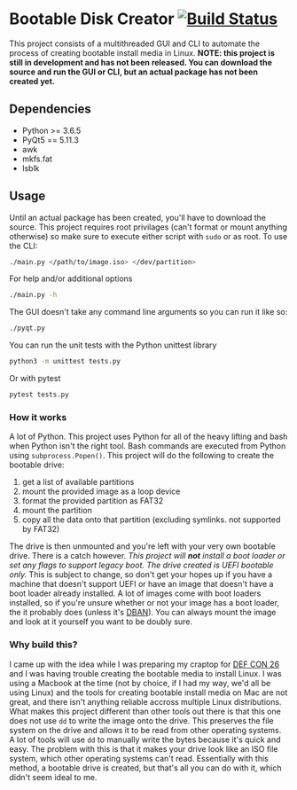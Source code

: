 # Bootable Disk Creator [![Build Status](https://travis-ci.org/adamjenkins1/BootableDiskCreator.svg?branch=master)](https://travis-ci.org/adamjenkins1/BootableDiskCreator)

This project consists of a multithreaded GUI and CLI to automate the process of creating bootable install media in Linux. **NOTE: this project is still in development and has not been released. You can download the source and run the GUI or CLI, but an actual package has not been created yet.**

## Dependencies
* Python >= 3.6.5
* PyQt5 == 5.11.3
* awk
* mkfs.fat
* lsblk

## Usage
Until an actual package has been created, you'll have to download the source. This project requires root privilages (can't format or mount anything otherwise) so make sure to execute either script with `sudo` or as root.  To use the CLI:
```bash
./main.py </path/to/image.iso> </dev/partition>
```
For help and/or additional options
```bash
./main.py -h
```

The GUI doesn't take any command line arguments so you can run it like so:
```bash
./pyqt.py
```
You can run the unit tests with the Python unittest library
```bash
python3 -m unittest tests.py
```
Or with pytest
```bash
pytest tests.py
```

### How it works
A lot of Python. This project uses Python for all of the heavy lifting and bash when Python isn't the right tool. Bash commands are executed from Python using `subprocess.Popen()`. This project will do the following to create the bootable drive:
1. get a list of available partitions
2. mount the provided image as a loop device
3. format the provided partition as FAT32
4. mount the partition
5. copy all the data onto that partition (excluding symlinks. not supported by FAT32)

The drive is then unmounted and you're left with your very own bootable drive. There is a catch however. *This project will **not** install a boot loader or set any flags to support legacy boot. The drive created is UEFI bootable only.* This is subject to change, so don't get your hopes up if you have a machine that doesn't support UEFI or have an image that doesn't have a boot loader already installed. A lot of images come with boot loaders installed, so if you're unsure whether or not your image has a boot loader, the it probably does (unless it's [DBAN](https://dban.org/)). You can always mount the image and look at it yourself you want to be doubly sure. 

### Why build this?
I came up with the idea while I was preparing my craptop for [DEF CON 26](https://www.defcon.org/) and I was having trouble creating the bootable media to install Linux. I was using a Macbook at the time (not by choice, if I had my way, we'd all be using Linux) and the tools for creating bootable install media on Mac are not great, and there isn't anything reliable accross multiple Linux distributions. What makes this project different than other tools out there is that this one does not use `dd` to write the image onto the drive. This preserves the file system on the drive and allows it to be read from other operating systems. A lot of tools will use `dd` to manually write the bytes because it's quick and easy.  The problem with this is that it makes your drive look like an ISO file system, which other operating systems can't read. Essentially with this method, a bootable drive is created, but that's all you can do with it, which didn't seem ideal to me.
